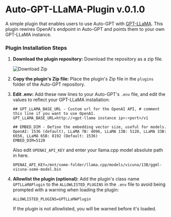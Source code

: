 # Auto-GPT-LLaMA-Plugin v.0.1.0
A simple plugin that enables users to use Auto-GPT with [GPT-LLaMA](https://github.com/keldenl/gpt-llama.cpp). This plugin rewires OpenAI's endpoint in Auto-GPT and points them to your own GPT-LLaMA instance.

### Plugin Installation Steps

1. **Download the plugin repository:**
   Download the repository as a zip file.
  
   ![Download Zip](https://raw.githubusercontent.com/BillSchumacher/Auto-GPT/master/plugin.png)

2. **Copy the plugin's Zip file:**
   Place the plugin's Zip file in the `plugins` folder of the Auto-GPT repository.

3. **Edit .env:** Add these new lines to your Auto-GPT's `.env` file, and edit the values to reflect your GPT-LLaMA installation:<br>
   ```dotenv
   ## GPT_LLAMA_BASE_URL - Custom url for the OpenAI API, # comment this line if you want to use OpenAI.
   GPT_LLAMA_BASE_URL=http://<gpt-llama instance ip>:<port>/v1
   
   ## EMBED_DIM - Define the embedding vector size, useful for models. OpenAI: 1536 (default), LLaMA 7B: 4096, LLaMA 13B: 5120, LLaMA 33B: 6656, LLaMA 65B: 8192 (Default: 1536)
   EMBED_DIM=5120
   ```
   Also edit `OPENAI_API_KEY` and enter your llama.cpp model absolute path in here.
   ```dotenv
   OPENAI_API_KEY=/mnt/some-folder/llama.cpp/models/vicuna/13B/ggml-vicuna-some-model.bin
   ```
   
4. **Allowlist the plugin (optional):**
   Add the plugin's class name `GPTLLaMAPlugin` to the `ALLOWLISTED_PLUGINS` in the `.env` file to avoid being prompted with a warning when loading the plugin:

   ```dotenv
   ALLOWLISTED_PLUGINS=GPTLLaMAPlugin
   ```

   If the plugin is not allowlisted, you will be warned before it's loaded.

